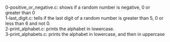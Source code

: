 0-positive_or_negative.c: shows if a random number is negative, 0 or greater than 0 <br />
1-last_digit.c: tells if the last digit of a random number is greater than 5, 0 or less than 6 and not 0. <br />
2-print_alphabet.c: prints the alphabet in lowercase. <br />
3-print_alphabets.c: prints the alphabet in lowercase, and then in uppercase <br />
